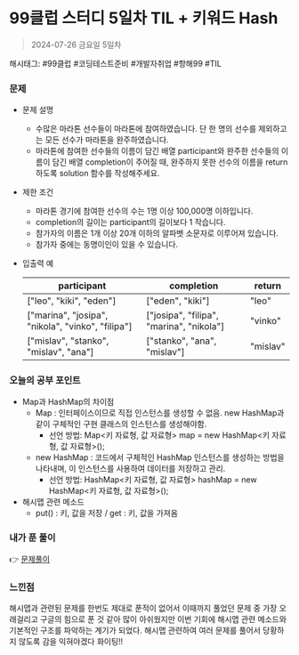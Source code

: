 # 99클럽 스터디 5일차 TIL + 키워드 Hash
> 2024-07-26 금요일 5일차

해시태그: #99클럽 #코딩테스트준비 #개발자취업 #항해99 #TIL

### 문제
+ 문제 설명
    + 수많은 마라톤 선수들이 마라톤에 참여하였습니다. 단 한 명의 선수를 제외하고는 모든 선수가 마라톤을 완주하였습니다.
    + 마라톤에 참여한 선수들의 이름이 담긴 배열 participant와 완주한 선수들의 이름이 담긴 배열 completion이 주어질 때, 완주하지 못한 선수의 이름을 return 하도록 solution 함수를 작성해주세요.

+ 제한 조건
    + 마라톤 경기에 참여한 선수의 수는 1명 이상 100,000명 이하입니다.
    + completion의 길이는 participant의 길이보다 1 작습니다.
    + 참가자의 이름은 1개 이상 20개 이하의 알파벳 소문자로 이루어져 있습니다.
    + 참가자 중에는 동명이인이 있을 수 있습니다.

+ 입출력 예

  |participant|completion| return   |
  |-----------|----------|----------|
  |["leo", "kiki", "eden"]|["eden", "kiki"]| "leo"    |
  |["marina", "josipa", "nikola", "vinko", "filipa"]|["josipa", "filipa", "marina", "nikola"]| "vinko"  |
  |["mislav", "stanko", "mislav", "ana"]|["stanko", "ana", "mislav"]| "mislav" |

### 오늘의 공부 포인트
+ Map과 HashMap의 차이점
  + Map : 인터페이스이므로 직접 인스턴스를 생성할 수 없음. new HashMap과 같이 구체적인 구현 클래스의 인스턴스를 생성해야함.
    + 선언 방법: Map<키 자료형, 값 자료형> map = new HashMap<키 자료형, 값 자료형>();
  + new HashMap : 코드에서 구체적인 HashMap 인스턴스를 생성하는 방법을 나타내며, 이 인스턴스를 사용하여 데이터를 저장하고 관리.
    + 선언 방법: HashMap<키 자료형, 값 자료형> hashMap = new HashMap<키 자료형, 값 자료형>();
+ 해시맵 관련 메소드
  + put() : 키, 값을 저장 / get : 키, 값을 가져옴

### 내가 푼 풀이
👉 [문제풀이](https://github.com/subbangE/codingTest-study/blob/master/src/day_5/HashMap.java)

### 느낀점
해시맵과 관련된 문제를 한번도 제대로 푼적이 없어서 이때까지 풀었던 문제 중 가장 오래걸리고 구글의 힘으로 푼 것 같아 많이 아쉬웠지만
이번 기회에 해시맵 관련 메소드와 기본적인 구조를 파악하는 계기가 되었다. 해시맵 관련하여 여러 문제를 풀어서 당황하지 않도록 감을 익혀야겠다 화이팅!!
